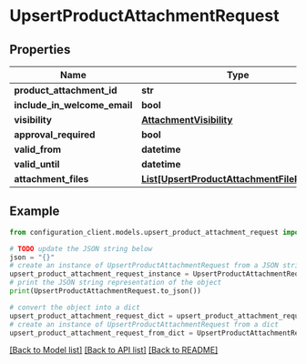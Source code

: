 # UpsertProductAttachmentRequest


## Properties

Name | Type | Description | Notes
------------ | ------------- | ------------- | -------------
**product_attachment_id** | **str** |  | [optional] 
**include_in_welcome_email** | **bool** |  | [optional] 
**visibility** | [**AttachmentVisibility**](AttachmentVisibility.md) |  | [optional] 
**approval_required** | **bool** |  | [optional] 
**valid_from** | **datetime** |  | [optional] 
**valid_until** | **datetime** |  | [optional] 
**attachment_files** | [**List[UpsertProductAttachmentFileRequest]**](UpsertProductAttachmentFileRequest.md) |  | [optional] 

## Example

```python
from configuration_client.models.upsert_product_attachment_request import UpsertProductAttachmentRequest

# TODO update the JSON string below
json = "{}"
# create an instance of UpsertProductAttachmentRequest from a JSON string
upsert_product_attachment_request_instance = UpsertProductAttachmentRequest.from_json(json)
# print the JSON string representation of the object
print(UpsertProductAttachmentRequest.to_json())

# convert the object into a dict
upsert_product_attachment_request_dict = upsert_product_attachment_request_instance.to_dict()
# create an instance of UpsertProductAttachmentRequest from a dict
upsert_product_attachment_request_from_dict = UpsertProductAttachmentRequest.from_dict(upsert_product_attachment_request_dict)
```
[[Back to Model list]](../README.md#documentation-for-models) [[Back to API list]](../README.md#documentation-for-api-endpoints) [[Back to README]](../README.md)



